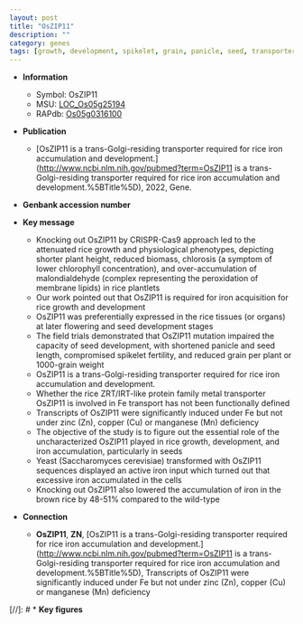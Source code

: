 ```yaml
---
layout: post
title: "OsZIP11"
description: ""
category: genes
tags: [growth, development, spikelet, grain, panicle, seed, transporter, metal transport, zinc, manganese, plant height, chlorophyll, copper, seed development, iron, grain weight, flowering, Fe, seed length]
---
```


* **Information**  
    + Symbol: OsZIP11  
    + MSU: [LOC_Os05g25194](http://rice.uga.edu/cgi-bin/ORF_infopage.cgi?orf=LOC_Os05g25194)  
    + RAPdb: [Os05g0316100](http://rapdb.dna.affrc.go.jp/viewer/gbrowse_details/irgsp1?name=Os05g0316100)  

* **Publication**  
    + [OsZIP11 is a trans-Golgi-residing transporter required for rice iron accumulation and development.](http://www.ncbi.nlm.nih.gov/pubmed?term=OsZIP11 is a trans-Golgi-residing transporter required for rice iron accumulation and development.%5BTitle%5D), 2022, Gene.

* **Genbank accession number**  

* **Key message**  
    + Knocking out OsZIP11 by CRISPR-Cas9 approach led to the attenuated rice growth and physiological phenotypes, depicting shorter plant height, reduced biomass, chlorosis (a symptom of lower chlorophyll concentration), and over-accumulation of malondialdehyde (complex representing the peroxidation of membrane lipids) in rice plantlets
    + Our work pointed out that OsZIP11 is required for iron acquisition for rice growth and development
    + OsZIP11 was preferentially expressed in the rice tissues (or organs) at later flowering and seed development stages
    + The field trials demonstrated that OsZIP11 mutation impaired the capacity of seed development, with shortened panicle and seed length, compromised spikelet fertility, and reduced grain per plant or 1000-grain weight
    + OsZIP11 is a trans-Golgi-residing transporter required for rice iron accumulation and development.
    + Whether the rice ZRT/IRT-like protein family metal transporter OsZIP11 is involved in Fe transport has not been functionally defined
    + Transcripts of OsZIP11 were significantly induced under Fe but not under zinc (Zn), copper (Cu) or manganese (Mn) deficiency
    + The objective of the study is to figure out the essential role of the uncharacterized OsZIP11 played in rice growth, development, and iron accumulation, particularly in seeds
    + Yeast (Saccharomyces cerevisiae) transformed with OsZIP11 sequences displayed an active iron input which turned out that excessive iron accumulated in the cells
    + Knocking out OsZIP11 also lowered the accumulation of iron in the brown rice by 48-51% compared to the wild-type

* **Connection**  
    + __OsZIP11__, __ZN__, [OsZIP11 is a trans-Golgi-residing transporter required for rice iron accumulation and development.](http://www.ncbi.nlm.nih.gov/pubmed?term=OsZIP11 is a trans-Golgi-residing transporter required for rice iron accumulation and development.%5BTitle%5D),  Transcripts of OsZIP11 were significantly induced under Fe but not under zinc (Zn), copper (Cu) or manganese (Mn) deficiency

[//]: # * **Key figures**  


